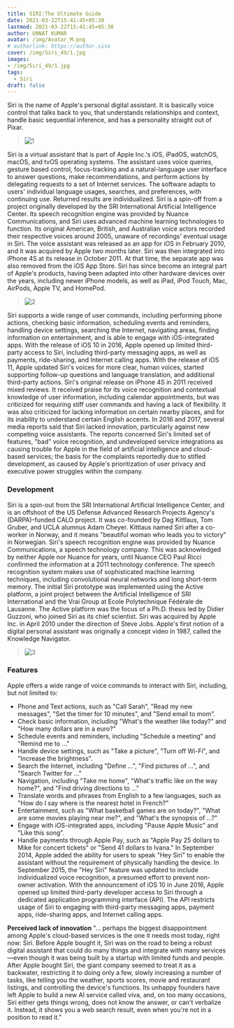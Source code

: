 ```yaml
---
title: SIRI:The Ultimate Guide
date: 2021-03-22T15:41:45+05:30
lastmod: 2021-03-22T15:41:45+05:30
author: UNNAT KUMAR
avatar: /img/Avatar_M.png
# authorlink: https://author.site
cover: /img/Siri_49/1.jpg
images: 
- /img/Siri_49/1.jpg
tags:
  - Siri
draft: false
---
```


Siri is the name of Apple's personal digital assistant. It is basically voice control that talks back to you, that understands relationships and context, handle basic sequential inference, and has a personality straight out of Pixar.

<!--more-->

> ![1](/img/Siri_49/1.jpg)

Siri is a virtual assistant that is part of Apple Inc.'s iOS, iPadOS, watchOS, macOS, and tvOS operating systems. The assistant uses voice queries, gesture based control, focus-tracking and a natural-language user interface to answer questions, make recommendations, and perform actions by delegating requests to a set of Internet services. The software adapts to users' individual language usages, searches, and preferences, with continuing use. Returned results are individualized.
Siri is a spin-off from a project originally developed by the SRI International Artificial Intelligence Center. Its speech recognition engine was provided by Nuance Communications, and Siri uses advanced machine learning technologies to function. Its original American, British, and Australian voice actors recorded their respective voices around 2005, unaware of recordings' eventual usage in Siri. The voice assistant was released as an app for iOS in February 2010, and it was acquired by Apple two months later. Siri was then integrated into iPhone 4S at its release in October 2011. At that time, the separate app was also removed from the iOS App Store. Siri has since become an integral part of Apple's products, having been adapted into other hardware devices over the years, including newer iPhone models, as well as iPad, iPod Touch, Mac, AirPods, Apple TV, and HomePod.
 
> ![2](/img/Siri_49/2.jpg)

Siri supports a wide range of user commands, including performing phone actions, checking basic information, scheduling events and reminders, handling device settings, searching the Internet, navigating areas, finding information on entertainment, and is able to engage with iOS-integrated apps. With the release of iOS 10 in 2016, Apple opened up limited third-party access to Siri, including third-party messaging apps, as well as payments, ride-sharing, and Internet calling apps. With the release of iOS 11, Apple updated Siri's voices for more clear, human voices, started supporting follow-up questions and language translation, and additional third-party actions.
Siri's original release on iPhone 4S in 2011 received mixed reviews. It received praise for its voice recognition and contextual knowledge of user information, including calendar appointments, but was criticized for requiring stiff user commands and having a lack of flexibility. It was also criticized for lacking information on certain nearby places, and for its inability to understand certain English accents. In 2016 and 2017, several media reports said that Siri lacked innovation, particularly against new competing voice assistants. The reports concerned Siri's limited set of features, "bad" voice recognition, and undeveloped service integrations as causing trouble for Apple in the field of artificial intelligence and cloud-based services; the basis for the complaints reportedly due to stifled development, as caused by Apple's prioritization of user privacy and executive power struggles within the company.

### **Development**

Siri is a spin-out from the SRI International Artificial Intelligence Center, and is an offshoot of the US Defense Advanced Research Projects Agency's (DARPA)-funded CALO project. It was co-founded by Dag Kittlaus, Tom Gruber, and UCLA alumnus Adam Cheyer. Kittlaus named Siri after a co-worker in Norway, and it means "beautiful woman who leads you to victory" in Norwegian. 
Siri's speech recognition engine was provided by Nuance Communications, a speech technology company. This was acknowledged by neither Apple nor Nuance for years, until Nuance CEO Paul Ricci confirmed the information at a 2011 technology conference. The speech recognition system makes use of sophisticated machine learning techniques, including convolutional neural networks and long short-term memory. 
The initial Siri prototype was implemented using the Active platform, a joint project between the Artificial Intelligence  of SRI International and the Vrai Group at Ecole Polytechnique Fédérale de Lausanne. The Active platform was the focus of a Ph.D. thesis led by Didier Guzzoni, who joined Siri as its chief scientist.
Siri was acquired by Apple Inc. in April 2010 under the direction of Steve Jobs. Apple's first notion of a digital personal assistant was originally a concept video in 1987, called the Knowledge Navigator. 
 
 > ![3](/img/Siri_49/3.jpg)

### **Features** 

Apple offers a wide range of voice commands to interact with Siri, including, but not limited to: 
-	Phone and Text actions, such as "Call Sarah", "Read my new messages", "Set the timer for 10 minutes", and "Send email to mom”.
-	Check basic information, including "What's the weather like today?" and "How many dollars are in a euro?"
-	Schedule events and reminders, including "Schedule a meeting" and "Remind me to ..."
-	Handle device settings, such as "Take a picture", "Turn off Wi-Fi", and "Increase the brightness”.
-	Search the Internet, including "Define ...", "Find pictures of ...", and "Search Twitter for ..."
-	Navigation, including "Take me home", "What's traffic like on the way home?", and "Find driving directions to ..."
-	Translate words and phrases from English to a few languages, such as "How do I say where is the nearest hotel in French?"
-	Entertainment, such as "What basketball games are on today?", "What are some movies playing near me?", and "What's the synopsis of ...?"
-	Engage with iOS-integrated apps, including "Pause Apple Music" and "Like this song”.
-	Handle payments through Apple Pay, such as "Apple Pay 25 dollars to Mike for concert tickets" or "Send 41 dollars to Ivana."
In September 2014, Apple added the ability for users to speak "Hey Siri" to enable the assistant without the requirement of physically handling the device. 
In September 2015, the "Hey Siri" feature was updated to include individualized voice recognition, a presumed effort to prevent non-owner activation. 
With the announcement of iOS 10 in June 2016, Apple opened up limited third-party developer access to Siri through a dedicated application programming interface (API). The API restricts usage of Siri to engaging with third-party messaging apps, payment apps, ride-sharing apps, and Internet calling apps.

**Perceived lack of innovation**
"... perhaps the biggest disappointment among Apple's cloud-based services is the one it needs most today, right now: Siri. Before Apple bought it, Siri was on the road to being a robust digital assistant that could do many things and integrate with many services—even though it was being built by a startup with limited funds and people. After Apple bought Siri, the giant company seemed to treat it as a backwater, restricting it to doing only a few, slowly increasing a number of tasks, like telling you the weather, sports scores, movie and restaurant listings, and controlling the device's functions. Its unhappy founders have left Apple to build a new AI service called viva, and, on too many occasions, Siri either gets things wrong, does not know the answer, or can't verbalize it. Instead, it shows you a web search result, even when you're not in a position to read it."

